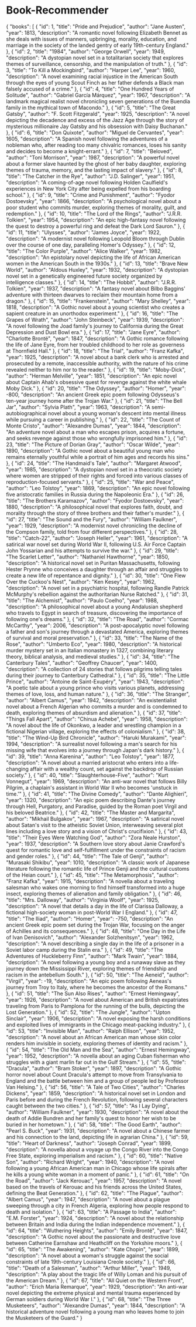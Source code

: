 # Book-Recommender

{
  "books": [
    {
      "id": 1,
      "title": "Pride and Prejudice",
      "author": "Jane Austen",
      "year": 1813,
      "description": "A romantic novel following Elizabeth Bennet as she deals with issues of manners, upbringing, morality, education, and marriage in the society of the landed gentry of early 19th-century England."
    },
    {
      "id": 2,
      "title": "1984",
      "author": "George Orwell",
      "year": 1949,
      "description": "A dystopian novel set in a totalitarian society that explores themes of surveillance, censorship, and the manipulation of truth."
    },
    {
      "id": 3,
      "title": "To Kill a Mockingbird",
      "author": "Harper Lee",
      "year": 1960,
      "description": "A novel examining racial injustice in the American South through the eyes of young Scout Finch as her father defends a Black man falsely accused of a crime."
    },
    {
      "id": 4,
      "title": "One Hundred Years of Solitude",
      "author": "Gabriel García Márquez",
      "year": 1967,
      "description": "A landmark magical realist novel chronicling seven generations of the Buendía family in the mythical town of Macondo."
    },
    {
      "id": 5,
      "title": "The Great Gatsby",
      "author": "F. Scott Fitzgerald",
      "year": 1925,
      "description": "A novel depicting the decadence and excess of the Jazz Age through the story of mysterious millionaire Jay Gatsby and his obsession with Daisy Buchanan."
    },
    {
      "id": 6,
      "title": "Don Quixote",
      "author": "Miguel de Cervantes",
      "year": 1605,
      "description": "A Spanish novel following the adventures of a nobleman who, after reading too many chivalric romances, loses his sanity and decides to become a knight-errant."
    },
    {
      "id": 7,
      "title": "Beloved",
      "author": "Toni Morrison",
      "year": 1987,
      "description": "A powerful novel about a former slave haunted by the ghost of her baby daughter, exploring themes of trauma, memory, and the lasting impact of slavery."
    },
    {
      "id": 8,
      "title": "The Catcher in the Rye",
      "author": "J.D. Salinger",
      "year": 1951,
      "description": "A coming-of-age novel following Holden Caulfield's experiences in New York City after being expelled from his boarding school."
    },
    {
      "id": 9,
      "title": "Crime and Punishment",
      "author": "Fyodor Dostoevsky",
      "year": 1866,
      "description": "A psychological novel about a poor student who commits murder, exploring themes of morality, guilt, and redemption."
    },
    {
      "id": 10,
      "title": "The Lord of the Rings",
      "author": "J.R.R. Tolkien",
      "year": 1954,
      "description": "An epic high-fantasy novel following the quest to destroy a powerful ring and defeat the Dark Lord Sauron."
    },
    {
      "id": 11,
      "title": "Ulysses",
      "author": "James Joyce",
      "year": 1922,
      "description": "A modernist novel following Leopold Bloom through Dublin over the course of one day, paralleling Homer's Odyssey."
    },
    {
      "id": 12,
      "title": "The Color Purple",
      "author": "Alice Walker",
      "year": 1982,
      "description": "An epistolary novel depicting the life of African American women in the American South in the 1930s."
    },
    {
      "id": 13,
      "title": "Brave New World",
      "author": "Aldous Huxley",
      "year": 1932,
      "description": "A dystopian novel set in a genetically engineered future society organized by intelligence classes."
    },
    {
      "id": 14,
      "title": "The Hobbit",
      "author": "J.R.R. Tolkien",
      "year": 1937,
      "description": "A fantasy novel about Bilbo Baggins' adventure with thirteen dwarves to reclaim their mountain home from a dragon."
    },
    {
      "id": 15,
      "title": "Frankenstein",
      "author": "Mary Shelley",
      "year": 1818,
      "description": "A Gothic novel about a young scientist who creates a sapient creature in an unorthodox experiment."
    },
    {
      "id": 16,
      "title": "The Grapes of Wrath",
      "author": "John Steinbeck",
      "year": 1939,
      "description": "A novel following the Joad family's journey to California during the Great Depression and Dust Bowl era."
    },
    {
      "id": 17,
      "title": "Jane Eyre",
      "author": "Charlotte Brontë",
      "year": 1847,
      "description": "A Gothic romance following the life of Jane Eyre, from her troubled childhood to her role as governess at Thornfield Hall."
    },
    {
      "id": 18,
      "title": "The Trial",
      "author": "Franz Kafka",
      "year": 1925,
      "description": "A novel about a bank clerk who is arrested and prosecuted by a remote, inaccessible authority, with the nature of his crime revealed neither to him nor to the reader."
    },
    {
      "id": 19,
      "title": "Moby-Dick",
      "author": "Herman Melville",
      "year": 1851,
      "description": "An epic novel about Captain Ahab's obsessive quest for revenge against the white whale Moby Dick."
    },
    {
      "id": 20,
      "title": "The Odyssey",
      "author": "Homer",
      "year": -800,
      "description": "An ancient Greek epic poem following Odysseus's ten-year journey home after the Trojan War."
    },
    {
      "id": 21,
      "title": "The Bell Jar",
      "author": "Sylvia Plath",
      "year": 1963,
      "description": "A semi-autobiographical novel about a young woman's descent into mental illness while pursuing a career in publishing."
    },
    {
      "id": 22,
      "title": "The Count of Monte Cristo",
      "author": "Alexandre Dumas",
      "year": 1844,
      "description": "An adventure novel about a man who escapes prison, acquires a fortune, and seeks revenge against those who wrongfully imprisoned him."
    },
    {
      "id": 23,
      "title": "The Picture of Dorian Gray",
      "author": "Oscar Wilde",
      "year": 1890,
      "description": "A Gothic novel about a beautiful young man who remains eternally youthful while a portrait of him ages and records his sins."
    },
    {
      "id": 24,
      "title": "The Handmaid's Tale",
      "author": "Margaret Atwood",
      "year": 1985,
      "description": "A dystopian novel set in a theocratic society where women are stripped of their rights and forced into various classes of reproduction-focused servants."
    },
    {
      "id": 25,
      "title": "War and Peace",
      "author": "Leo Tolstoy",
      "year": 1869,
      "description": "An epic novel following five aristocratic families in Russia during the Napoleonic Era."
    },
    {
      "id": 26,
      "title": "The Brothers Karamazov",
      "author": "Fyodor Dostoevsky",
      "year": 1880,
      "description": "A philosophical novel that explores faith, doubt, and morality through the story of three brothers and their father's murder."
    },
    {
      "id": 27,
      "title": "The Sound and the Fury",
      "author": "William Faulkner",
      "year": 1929,
      "description": "A modernist novel chronicling the decline of the Compson family, told from four different perspectives."
    },
    {
      "id": 28,
      "title": "Catch-22",
      "author": "Joseph Heller",
      "year": 1961,
      "description": "A satirical war novel set during World War II, following U.S. Air Force Captain John Yossarian and his attempts to survive the war."
    },
    {
      "id": 29,
      "title": "The Scarlet Letter",
      "author": "Nathaniel Hawthorne",
      "year": 1850,
      "description": "A historical novel set in Puritan Massachusetts, following Hester Prynne who conceives a daughter through an affair and struggles to create a new life of repentance and dignity."
    },
    {
      "id": 30,
      "title": "One Flew Over the Cuckoo's Nest",
      "author": "Ken Kesey",
      "year": 1962,
      "description": "A novel set in a psychiatric hospital, following Randle Patrick McMurphy's rebellion against the authoritarian Nurse Ratched."
    },
    {
      "id": 31,
      "title": "The Alchemist",
      "author": "Paulo Coelho",
      "year": 1988,
      "description": "A philosophical novel about a young Andalusian shepherd who travels to Egypt in search of treasure, discovering the importance of following one's dreams."
    },
    {
      "id": 32,
      "title": "The Road",
      "author": "Cormac McCarthy",
      "year": 2006,
      "description": "A post-apocalyptic novel following a father and son's journey through a devastated America, exploring themes of survival and moral preservation."
    },
    {
      "id": 33,
      "title": "The Name of the Rose",
      "author": "Umberto Eco",
      "year": 1980,
      "description": "A historical murder mystery set in an Italian monastery in 1327, combining literary theory, biblical analysis, and medieval studies."
    },
    {
      "id": 34,
      "title": "The Canterbury Tales",
      "author": "Geoffrey Chaucer",
      "year": 1400,
      "description": "A collection of 24 stories that follows pilgrims telling tales during their journey to Canterbury Cathedral."
    },
    {
      "id": 35,
      "title": "The Little Prince",
      "author": "Antoine de Saint-Exupéry",
      "year": 1943,
      "description": "A poetic tale about a young prince who visits various planets, addressing themes of love, loss, and human nature."
    },
    {
      "id": 36,
      "title": "The Stranger",
      "author": "Albert Camus",
      "year": 1942,
      "description": "An existentialist novel about a French Algerian who commits a murder and is condemned to death, exploring themes of absurdism and alienation."
    },
    {
      "id": 37,
      "title": "Things Fall Apart",
      "author": "Chinua Achebe",
      "year": 1958,
      "description": "A novel about the life of Okonkwo, a leader and wrestling champion in a fictional Nigerian village, exploring the effects of colonialism."
    },
    {
      "id": 38,
      "title": "The Wind-Up Bird Chronicle",
      "author": "Haruki Murakami",
      "year": 1994,
      "description": "A surrealist novel following a man's search for his missing wife that evolves into a journey through Japan's dark history."
    },
    {
      "id": 39,
      "title": "Anna Karenina",
      "author": "Leo Tolstoy",
      "year": 1877,
      "description": "A novel about a married aristocrat who enters into a life-changing affair with a wealthy count, set against the backdrop of Russian society."
    },
    {
      "id": 40,
      "title": "Slaughterhouse-Five",
      "author": "Kurt Vonnegut",
      "year": 1969,
      "description": "An anti-war novel that follows Billy Pilgrim, a chaplain's assistant in World War II who becomes 'unstuck in time.'"
    },
    {
      "id": 41,
      "title": "The Divine Comedy",
      "author": "Dante Alighieri",
      "year": 1320,
      "description": "An epic poem describing Dante's journey through Hell, Purgatory, and Paradise, guided by the Roman poet Virgil and his beloved Beatrice."
    },
    {
      "id": 42,
      "title": "The Master and Margarita",
      "author": "Mikhail Bulgakov",
      "year": 1967,
      "description": "A satirical novel about Satan's visit to the atheistic Soviet Union, interweaving several plot lines including a love story and a vision of Christ's crucifixion."
    },
    {
      "id": 43,
      "title": "Their Eyes Were Watching God",
      "author": "Zora Neale Hurston",
      "year": 1937,
      "description": "A Southern love story about Janie Crawford's quest for romantic love and self-fulfillment under the constraints of racism and gender roles."
    },
    {
      "id": 44,
      "title": "The Tale of Genji",
      "author": "Murasaki Shikibu",
      "year": 1010,
      "description": "A classic work of Japanese literature following the romantic life of Prince Genji and the cultural customs of the Heian court."
    },
    {
      "id": 45,
      "title": "The Metamorphosis",
      "author": "Franz Kafka",
      "year": 1915,
      "description": "A novella about a traveling salesman who wakes one morning to find himself transformed into a huge insect, exploring themes of alienation and family obligation."
    },
    {
      "id": 46,
      "title": "Mrs. Dalloway",
      "author": "Virginia Woolf",
      "year": 1925,
      "description": "A novel that details a day in the life of Clarissa Dalloway, a fictional high-society woman in post-World War I England."
    },
    {
      "id": 47,
      "title": "The Iliad",
      "author": "Homer",
      "year": -750,
      "description": "An ancient Greek epic poem set during the Trojan War, focusing on the anger of Achilles and its consequences."
    },
    {
      "id": 48,
      "title": "One Day in the Life of Ivan Denisovich",
      "author": "Alexander Solzhenitsyn",
      "year": 1962,
      "description": "A novel describing a single day in the life of a prisoner in a Soviet labor camp during the Stalin era."
    },
    {
      "id": 49,
      "title": "The Adventures of Huckleberry Finn",
      "author": "Mark Twain",
      "year": 1884,
      "description": "A novel following a young boy and a runaway slave as they journey down the Mississippi River, exploring themes of friendship and racism in the antebellum South."
    },
    {
      "id": 50,
      "title": "The Aeneid",
      "author": "Virgil",
      "year": -19,
      "description": "An epic poem following Aeneas's journey from Troy to Italy, where he becomes the ancestor of the Romans."
    },
    {
      "id": 51,
      "title": "The Sun Also Rises",
      "author": "Ernest Hemingway",
      "year": 1926,
      "description": "A novel about American and British expatriates traveling from Paris to Pamplona for the running of the bulls, depicting the Lost Generation."
    },
    {
      "id": 52,
      "title": "The Jungle",
      "author": "Upton Sinclair",
      "year": 1906,
      "description": "A novel exposing the harsh conditions and exploited lives of immigrants in the Chicago meat-packing industry."
    },
    {
      "id": 53,
      "title": "Invisible Man",
      "author": "Ralph Ellison",
      "year": 1952,
      "description": "A novel about an African American man whose skin color renders him invisible in society, exploring themes of identity and racism."
    },
    {
      "id": 54,
      "title": "The Old Man and the Sea",
      "author": "Ernest Hemingway",
      "year": 1952,
      "description": "A novella about an aging Cuban fisherman who struggles with a giant marlin far out in the Gulf Stream."
    },
    {
      "id": 55,
      "title": "Dracula",
      "author": "Bram Stoker",
      "year": 1897,
      "description": "A Gothic horror novel about Count Dracula's attempt to move from Transylvania to England and the battle between him and a group of people led by Professor Van Helsing."
    },
    {
      "id": 56,
      "title": "A Tale of Two Cities",
      "author": "Charles Dickens",
      "year": 1859,
      "description": "A historical novel set in London and Paris before and during the French Revolution, following several characters caught between the two cities."
    },
    {
      "id": 57,
      "title": "As I Lay Dying",
      "author": "William Faulkner",
      "year": 1930,
      "description": "A novel about the death of Addie Bundren and her family's quest to honor her wish to be buried in her hometown."
    },
    {
      "id": 58,
      "title": "The Good Earth",
      "author": "Pearl S. Buck",
      "year": 1931,
      "description": "A novel about a Chinese farmer and his connection to the land, depicting life in agrarian China."
    },
    {
      "id": 59,
      "title": "Heart of Darkness",
      "author": "Joseph Conrad",
      "year": 1899,
      "description": "A novella about a voyage up the Congo River into the Congo Free State, exploring imperialism and racism."
    },
    {
      "id": 60,
      "title": "Native Son",
      "author": "Richard Wright",
      "year": 1940,
      "description": "A novel following a young African American man in Chicago whose life spirals after he kills a young white woman in a moment of panic."
    },
    {
      "id": 61,
      "title": "On the Road",
      "author": "Jack Kerouac",
      "year": 1957,
      "description": "A novel based on the travels of Kerouac and his friends across the United States, defining the Beat Generation."
    },
    {
      "id": 62,
      "title": "The Plague",
      "author": "Albert Camus",
      "year": 1947,
      "description": "A novel about a plague sweeping through a city in French Algeria, exploring how people respond to death and isolation."
    },
    {
      "id": 63,
      "title": "A Passage to India",
      "author": "E.M. Forster",
      "year": 1924,
      "description": "A novel about the relationship between Britain and India during the Indian independence movement."
    },
    {
      "id": 64,
      "title": "Wuthering Heights",
      "author": "Emily Brontë",
      "year": 1847,
      "description": "A Gothic novel about the passionate and destructive love between Catherine Earnshaw and Heathcliff on the Yorkshire moors."
    },
    {
      "id": 65,
      "title": "The Awakening",
      "author": "Kate Chopin",
      "year": 1899,
      "description": "A novel about a woman's struggle against the social constraints of late 19th-century Louisiana Creole society."
    },
    {
      "id": 66,
      "title": "Death of a Salesman",
      "author": "Arthur Miller",
      "year": 1949,
      "description": "A play about the tragic life of Willy Loman and his pursuit of the American Dream."
    },
    {
      "id": 67,
      "title": "All Quiet on the Western Front",
      "author": "Erich Maria Remarque",
      "year": 1929,
      "description": "An anti-war novel depicting the extreme physical and mental trauma experienced by German soldiers during World War I."
    },
    {
      "id": 68,
      "title": "The Three Musketeers",
      "author": "Alexandre Dumas",
      "year": 1844,
      "description": "A historical adventure novel following a young man who leaves home to join the Musketeers of the Guard."
    }
